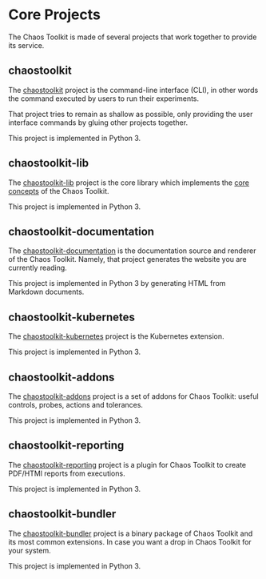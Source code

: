 # Core Projects

The Chaos Toolkit is made of several projects that work together to provide its
service.

## chaostoolkit

The [chaostoolkit][] project is the command-line interface (CLI), in other words
the command executed by users to run their experiments.

[chaostoolkit]: https://github.com/chaostoolkit/chaostoolkit

That project tries to remain as shallow as possible, only providing the user
interface commands by gluing other projects together.

This project is implemented in Python 3.

## chaostoolkit-lib

The [chaostoolkit-lib][chaoslib] project is the core library which implements
the [core concepts][concepts] of the Chaos Toolkit.

[chaoslib]: https://github.com/chaostoolkit/chaostoolkit-lib
[concepts]: ../concepts.md

This project is implemented in Python 3.

## chaostoolkit-documentation

The [chaostoolkit-documentation][chaosdoc] is the documentation source and
renderer of the Chaos Toolkit. Namely, that project generates the website you
are currently reading.

[chaosdoc]: https://github.com/chaostoolkit/chaostoolkit-documentation

This project is implemented in Python 3 by generating HTML from Markdown
documents.

## chaostoolkit-kubernetes

The [chaostoolkit-kubernetes][chaosk8s] project is the Kubernetes extension.

[chaosk8s]: https://github.com/chaostoolkit/chaostoolkit-kubernetes

This project is implemented in Python 3.

## chaostoolkit-addons

The [chaostoolkit-addons][chaosaddons] project is a set of addons for Chaos
Toolkit: useful controls, probes, actions and tolerances.

[chaosaddons]: https://github.com/chaostoolkit/chaostoolkit-addons

This project is implemented in Python 3.

## chaostoolkit-reporting

The [chaostoolkit-reporting][chaosreporting] project is a plugin for Chaos
Toolkit to create PDF/HTMl reports from executions.

[chaosreporting]: https://github.com/chaostoolkit/chaostoolkit-reporting

This project is implemented in Python 3.

## chaostoolkit-bundler

The [chaostoolkit-bundler][chaosbundler] project is a binary package of
Chaos Toolkit and its most common extensions. In case you want a drop in
Chaos Toolkit for your system.

[chaosbundler]: https://github.com/chaostoolkit/chaostoolkit-bundler

This project is implemented in Python 3.
